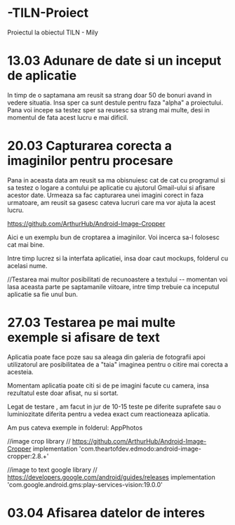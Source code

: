 # -TILN-Proiect
Proiectul la obiectul TILN - Mily


# 13.03 Adunare de date si un inceput de aplicatie

  In timp de o saptamana am reusit sa strang doar 50 de bonuri avand in vedere situatia. Insa sper ca sunt destule pentru faza "alpha" a proiectului. Pana voi incepe sa testez sper sa reusesc sa strang mai multe, desi in momentul de fata acest lucru e mai dificil.


# 20.03 Capturarea corecta a imaginilor pentru procesare

  Pana in aceasta data am reusit sa ma obisnuiesc cat de cat cu programul si sa testez o logare a contului pe aplicatie cu ajutorul Gmail-ului si afisare acestor date. Urmeaza sa fac capturarea unei imagini corect in faza urmatoare, am reusit sa gasesc cateva lucruri care ma vor ajuta la acest lucru.
  
  https://github.com/ArthurHub/Android-Image-Cropper
  
  Aici e un exemplu bun de croptarea a imaginilor. Voi incerca sa-l folosesc cat mai bine.
  
  Intre timp lucrez si la interfata aplicatiei, insa doar caut mockups, folderul cu acelasi nume.

//Testarea mai multor posibilitati de recunoastere a textului -- momentan voi lasa aceasta parte pe saptamanile viitoare, intre timp trebuie ca inceputul aplicatie sa fie unul bun.


# 27.03 Testarea pe mai multe exemple si afisare de text

   Aplicatia poate face poze sau sa aleaga din galeria de fotografii apoi utilizatorul are posibilitatea de a "taia" imaginea pentru o citire mai corecta a acesteia.
  
  Momentam aplicatia poate citi si de pe imagini facute cu camera, insa rezultatul este doar afisat, nu si sortat. 
    
   Legat de testare , am facut in jur de 10-15 teste pe diferite suprafete sau o luminiozitate diferita pentru a vedea exact cum reactioneaza aplicatia.
   
  Am pus cateva exemple in folderul: AppPhotos
  
  //image crop library
  // https://github.com/ArthurHub/Android-Image-Cropper
  implementation 'com.theartofdev.edmodo:android-image-cropper:2.8.+'


  //image to text google library
  // https://developers.google.com/android/guides/releases
  implementation 'com.google.android.gms:play-services-vision:19.0.0'

# 03.04 Afisarea datelor de interes
